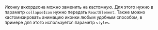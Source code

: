 Иконку аккордеона можно заменить на кастомную. Для этого нужно в параметр `collapseIcon` нужно передать `ReactElement`.
Также можно кастомизировать анимацию иконки любым удобным способом, в примере для этого используется параметр `styles`.